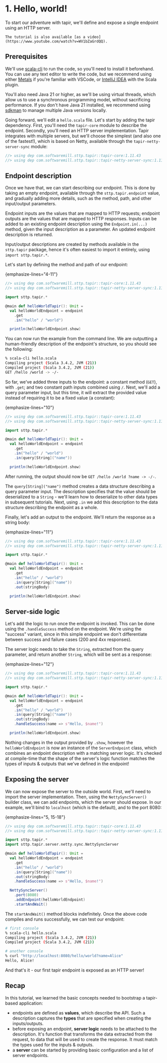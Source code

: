 # 1. Hello, world!

To start our adventure with tapir, we'll define and expose a single endpoint using an HTTP server.

```{note}
The tutorial is also available [as a video](https://www.youtube.com/watch?v=WV1bZaGrdQQ).
```

## Prerequisites

We'll use [scala-cli](https://scala-cli.virtuslab.org) to run the code, so you'll need to install it beforehand.
You can use any text editor to write the code, but we recommend using either [Metals](https://scalameta.org/metals/) if
you're familiar with VSCode, or [IntelliJ IDEA](https://www.jetbrains.com/idea/) with the Scala plugin.

You'll also need Java 21 or higher, as we'll be using virtual threads, which allow us to use a synchronous programming
model, without sacrificing performance. If you don't have Java 21 installed, we recommend using
[sdkman](https://sdkman.io/) to manage multiple Java versions locally.

Going forward, we'll edit a `hello.scala` file. Let's start by adding the tapir dependency. First, you'll need the
`tapir-core` module to describe the endpoint. Secondly, you'll need an HTTP server implementation. Tapir integrates with
multiple servers, but we'll choose the simplest (and also one of the fastest!), which is based on Netty,
available through the `tapir-netty-server-sync` module:

```scala
//> using dep com.softwaremill.sttp.tapir::tapir-core:1.11.43
//> using dep com.softwaremill.sttp.tapir::tapir-netty-server-sync:1.11.43
```

## Endpoint description

Once we have that, we can start describing our endpoint. This is done by taking an empty endpoint, available through
the `sttp.tapir.endpoint` value, and gradually adding more details, such as the method, path, and other input/output
parameters.

Endpoint inputs are the values that are mapped to HTTP requests; endpoint outputs are the values that are mapped to
HTTP responses. Inputs can be added to an existing endpoint description using the `Endpoint.in(...)` method, given
the input description as a parameter. An updated endpoint description is returned.

Input/output descriptions are created by methods available in the `sttp.tapir` package, hence it's often easiest to
import it entirely, using `import sttp.tapir.*`.

Let's start by defining the method and path of our endpoint:

{emphasize-lines="4-11"}
```scala
//> using dep com.softwaremill.sttp.tapir::tapir-core:1.11.43
//> using dep com.softwaremill.sttp.tapir::tapir-netty-server-sync:1.11.43

import sttp.tapir.*

@main def helloWorldTapir(): Unit =
  val helloWorldEndpoint = endpoint
    .get
    .in("hello" / "world")

  println(helloWorldEndpoint.show)
```

You can now run the example from the command line. We are outputting a human-friendly description of the
endpoint's structure, so you should see the following:

```bash
% scala-cli hello.scala
Compiling project (Scala 3.4.2, JVM (21))
Compiled project (Scala 3.4.2, JVM (21))
GET /hello /world -> -/-
```

So far, we've added three inputs to the endpoint: a constant method (`GET`), with `.get`; and two constant path inputs
combined using `/`. Next, we'll add a query parameter input, but this time, it will extract the provided value instead
of requiring it to be a fixed value (a constant):

{emphasize-lines="10"}
```scala
//> using dep com.softwaremill.sttp.tapir::tapir-core:1.11.43
//> using dep com.softwaremill.sttp.tapir::tapir-netty-server-sync:1.11.43

import sttp.tapir.*

@main def helloWorldTapir(): Unit =
  val helloWorldEndpoint = endpoint
    .get
    .in("hello" / "world")
    .in(query[String]("name"))

  println(helloWorldEndpoint.show)
```

After running, the output should now be `GET /hello /world ?name -> -/-`.

The `query[String]("name")` method creates a data structure describing a query parameter input. The description
specifies that the value should be deserialized to a `String` - we'll learn how to deserialize to other data types in
subsequent tutorials. Next, using `.in` we add this description to the data structure describing the endpoint as a
whole.

Finally, let's add an output to the endpoint. We'll return the response as a string body:

{emphasize-lines="11"}
```scala
//> using dep com.softwaremill.sttp.tapir::tapir-core:1.11.43
//> using dep com.softwaremill.sttp.tapir::tapir-netty-server-sync:1.11.43

import sttp.tapir.*

@main def helloWorldTapir(): Unit =
  val helloWorldEndpoint = endpoint
    .get
    .in("hello" / "world")
    .in(query[String]("name"))
    .out(stringBody)

  println(helloWorldEndpoint.show)
```

## Server-side logic

Let's add the logic to run once the endpoint is invoked. This can be done using
the `.handleSuccess`  method on the endpoint. We're using the "success" variant, since in this simple endpoint
we don't differentiate between success and failure cases (200 and 4xx responses).

The server logic needs to take the `String`, extracted from the query parameter, and return another `String`, which
will be sent as a response:

{emphasize-lines="12"}
```scala
//> using dep com.softwaremill.sttp.tapir::tapir-core:1.11.43
//> using dep com.softwaremill.sttp.tapir::tapir-netty-server-sync:1.11.43

import sttp.tapir.*

@main def helloWorldTapir(): Unit =
  val helloWorldEndpoint = endpoint
    .get
    .in("hello" / "world")
    .in(query[String]("name"))
    .out(stringBody)
    .handleSuccess(name => s"Hello, $name!")

  println(helloWorldEndpoint.show)
```

Nothing changes in the output provided by `.show`, however the `helloWorldEndpoint` is now an instance of the
`ServerEndpoint` class, which combines an endpoint description with a matching server logic. It's checked at
compile-time that the shape of the server's logic function matches the types of inputs & outputs that we've defined in
the endpoint!

## Exposing the server

We can now expose the server to the outside world. First, we'll need to import the server implementation. Then,
using the `NettySyncServer()` builder class, we can add endpoints, which the server should expose. In our
example, we'll bind to `localhost` (which is the default), and to the port 8080:

{emphasize-lines="5, 15-18"}
```scala
//> using dep com.softwaremill.sttp.tapir::tapir-core:1.11.43
//> using dep com.softwaremill.sttp.tapir::tapir-netty-server-sync:1.11.43

import sttp.tapir.*
import sttp.tapir.server.netty.sync.NettySyncServer

@main def helloWorldTapir(): Unit =
  val helloWorldEndpoint = endpoint
    .get
    .in("hello" / "world")
    .in(query[String]("name"))
    .out(stringBody)
    .handleSuccess(name => s"Hello, $name!")

  NettySyncServer()
    .port(8080)
    .addEndpoint(helloWorldEndpoint)
    .startAndWait()
```

The `startAndWait()` method blocks indefinitely. Once the above code compiles and runs successfully, we can test our
endpoint:

```bash
# first console
% scala-cli hello.scala
Compiling project (Scala 3.4.2, JVM (21))
Compiled project (Scala 3.4.2, JVM (21))

# another console
% curl "http://localhost:8080/hello/world?name=Alice"
Hello, Alice!
```

And that's it - our first tapir endpoint is exposed as an HTTP server!

## Recap

In this tutorial, we learned the basic concepts needed to bootstrap a tapir-based application:

* endpoints are defined as **values**, which describe the API. Such a description captures the **types** that are
  specified when creating the inputs/outputs.
* before exposing an endpoint, **server logic** needs to be attached to the description. It's function that transforms 
  the data extracted from the request, to data that will be used to create the response. It must match the types used
  for the inputs & outputs.
* a **server** can be started by providing basic configuration and a list of server endpoints.
